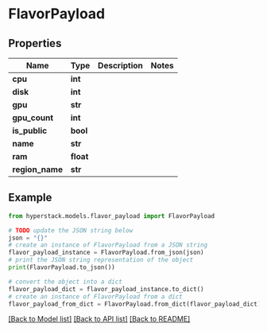 # FlavorPayload


## Properties

Name | Type | Description | Notes
------------ | ------------- | ------------- | -------------
**cpu** | **int** |  | 
**disk** | **int** |  | 
**gpu** | **str** |  | 
**gpu_count** | **int** |  | 
**is_public** | **bool** |  | 
**name** | **str** |  | 
**ram** | **float** |  | 
**region_name** | **str** |  | 

## Example

```python
from hyperstack.models.flavor_payload import FlavorPayload

# TODO update the JSON string below
json = "{}"
# create an instance of FlavorPayload from a JSON string
flavor_payload_instance = FlavorPayload.from_json(json)
# print the JSON string representation of the object
print(FlavorPayload.to_json())

# convert the object into a dict
flavor_payload_dict = flavor_payload_instance.to_dict()
# create an instance of FlavorPayload from a dict
flavor_payload_from_dict = FlavorPayload.from_dict(flavor_payload_dict)
```
[[Back to Model list]](../README.md#documentation-for-models) [[Back to API list]](../README.md#documentation-for-api-endpoints) [[Back to README]](../README.md)


